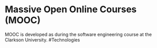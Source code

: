 # Massive Open Online Courses (MOOC)
MOOC is developed as during the software engineering course at the Clarkson University.
#Technologies


